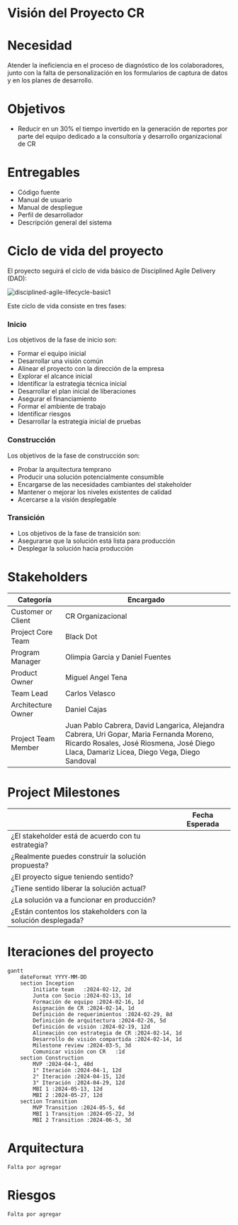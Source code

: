 # Visión del Proyecto CR 

# Necesidad

Atender la ineficiencia en el proceso de diagnóstico de los colaboradores, junto con la falta de personalización en los formularios de captura de datos y en los planes de desarrollo.

# Objetivos

- Reducir en un 30% el tiempo invertido en la generación de reportes por parte del equipo dedicado a la consultoría y desarrollo organizacional de CR

# Entregables

- Código fuente
- Manual de usuario
- Manual de despliegue
- Perfil de desarrollador
- Descripción general del sistema

# Ciclo de vida del proyecto

El proyecto seguirá el ciclo de vida básico de Disciplined Agile Delivery (DAD):

![disciplined-agile-lifecycle-basic1](https://github.com/Black-Dot-2024/docs/assets/110949367/00c12899-9f03-49c6-a810-6cec532f11f1)

Este ciclo de vida consiste en tres fases:

### Inicio
Los objetivos de la fase de inicio son:
* Formar el equipo inicial
* Desarrollar una visión común
* Alinear el proyecto con la dirección de la empresa
* Explorar el alcance inicial
* Identificar la estrategia técnica inicial
* Desarrollar el plan inicial de liberaciones
* Asegurar el financiamiento
* Formar el ambiente de trabajo
* Identificar riesgos
* Desarrollar la estrategia inicial de pruebas

### Construcción
Los objetivos de la fase de construcción son:
* Probar la arquitectura temprano
* Producir una solución potencialmente consumible
* Encargarse de las necesidades cambiantes del stakeholder
* Mantener o mejorar los niveles existentes de calidad
* Acercarse a la visión desplegable

### Transición
* Los objetivos de la fase de transición son:
* Asegurarse que la solución está lista para producción
* Desplegar la solución hacia producción


# Stakeholders

| Categoría          | Encargado |
| -------------------|-----------|
| Customer or Client | CR Organizacional |
| Project Core Team  | Black Dot |
| Program Manager    | Olimpia Garcia y Daniel Fuentes |
| Product Owner      | Miguel Angel Tena |
| Team Lead          | Carlos Velasco |
| Architecture Owner | Daniel Cajas |
| Project Team Member | Juan Pablo Cabrera, David Langarica, Alejandra Cabrera, Uri Gopar, Maria Fernanda Moreno, Ricardo Rosales, José Riosmena, José Diego Llaca, Damariz Licea, Diego Vega, Diego Sandoval |

# Project Milestones

| | Fecha Esperada |
|-|----------------|
| ¿El stakeholder está de acuerdo con tu estrategia? | |
| ¿Realmente puedes construir la solución propuesta? | |
| ¿El proyecto sigue teniendo sentido? | |
| ¿Tiene sentido liberar la solución actual? | |
| ¿La solución va a funcionar en producción? | |
| ¿Están contentos los stakeholders con la solución desplegada? |  |

# Iteraciones del proyecto 

```mermaid
gantt
    dateFormat YYYY-MM-DD
    section Inception
        Initiate team   :2024-02-12, 2d
        Junta con Socio :2024-02-13, 1d
        Formación de equipo :2024-02-16, 1d
        Asignación de CR :2024-02-14, 1d
        Definición de requerimientos :2024-02-29, 8d
        Definición de arquitectura :2024-02-26, 5d
        Definición de visión :2024-02-19, 12d
        Alineación con estrategia de CR :2024-02-14, 1d
        Desarrollo de visión compartida :2024-02-14, 1d
        Milestone review :2024-03-5, 3d
        Comunicar visión con CR   :1d
    section Construction
        MVP :2024-04-1, 40d
        1° Iteración :2024-04-1, 12d
        2° Iteración :2024-04-15, 12d
        3° Iteración :2024-04-29, 12d
        MBI 1 :2024-05-13, 12d
        MBI 2 :2024-05-27, 12d
    section Transition
        MVP Transition :2024-05-5, 6d
        MBI 1 Transition :2024-05-22, 3d
        MBI 2 Transition :2024-06-5, 3d

```
# Arquitectura 

```
Falta por agregar 
```

# Riesgos 

```
Falta por agregar 
```
